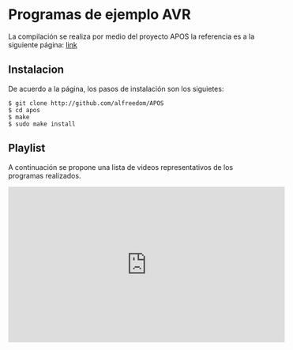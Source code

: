 # Programas de ejemplo AVR

La compilación se realiza por medio del proyecto APOS
la referencia es a la siguiente página:
[link](https://vidaembebida.wordpress.com/2018/03/31/programacion-de-microcontroladores-avr-en-linux-pt-2/)

## Instalacion

De acuerdo a la página, los pasos de instalación son los siguietes:

``` Shell:
$ git clone http://github.com/alfreedom/APOS
$ cd apos
$ make
$ sudo make install
```
## Playlist
A continuación se propone una lista de videos representativos de los programas realizados. 

<iframe width="560" height="315" src="https://www.youtube-nocookie.com/embed/videoseries?si=L1br88dcdb4j-1QX&amp;list=PLOgN7zuSjmnuuX0VXrRj5rbhxRYxM6w0Q" title="YouTube video player" frameborder="0" allow="accelerometer; autoplay; clipboard-write; encrypted-media; gyroscope; picture-in-picture; web-share" referrerpolicy="strict-origin-when-cross-origin" allowfullscreen></iframe>

